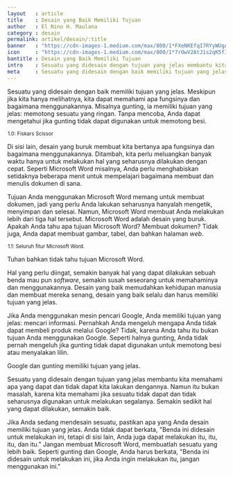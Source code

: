 ```yaml
---
layout   : article
title    : Desain yang Baik Memiliki Tujuan
author   : El Nino H. Maulana
category : desain
permalink: artikel/desain/:title
banner   : "https://cdn-images-1.medium.com/max/800/1*FXeNKEfqI7RYyWUgAwkKfQ.png"
icon     : "https://cdn-images-1.medium.com/max/800/1*7rOwV2AtJ1s2qK5f3F4G_A.png"
bantitle : Desain yang Baik Memiliki Tujuan
intro    : Sesuatu yang didesain dengan tujuan yang jelas membantu kita memahami apa yang dapat dan tidak dapat kita lakukan dengannya.
meta     : Sesuatu yang didesain dengan baik memiliki tujuan yang jelas. Meskipun jika kita hanya melihatnya, kita dapat memahami bagaimana menggunakannya dan apa fungsinya.
---
```


Sesuatu yang didesain dengan baik memiliki tujuan yang jelas. Meskipun jika kita hanya melihatnya, kita dapat memahami apa fungsinya dan bagaimana menggunakannya. Misalnya gunting, ia memiliki tujuan yang jelas: memotong sesuatu yang ringan. Tanpa mencoba, Anda dapat mengetahui jika gunting tidak dapat digunakan untuk memotong besi.

<img src="data:image/png;base64,R0lGODlhAQABAAD/ACwAAAAAAQABAAACADs=" data-src="https://cdn-images-1.medium.com/max/800/1*K_t08vE0-YhoPdi_o7eJ5Q.png" alt="Fiskars Scissor" title="Fiskars Scissor"><small class="site-article__caption"><span class="oldstyle">1.0:</span> Fiskars Scissor</small>

Di sisi lain, desain yang buruk membuat kita bertanya apa fungsinya dan bagaimana menggunakannya. Ditambah, kita perlu meluangkan banyak waktu hanya untuk melakukan hal yang seharusnya dilakukan dengan cepat. Seperti Microsoft Word misalnya, Anda perlu menghabiskan setidaknya beberapa menit untuk mempelajari bagaimana membuat dan menulis dokumen di sana.

Tujuan Anda menggunakan Microsoft Word memang untuk membuat dokumen, jadi yang perlu Anda lakukan seharusnya hanyalah mengetik, menyimpan dan selesai. Namun, Microsoft Word membuat Anda melakukan lebih dari tiga hal tersebut. Microsoft Word adalah desain yang buruk. Apakah Anda tahu apa tujuan Microsoft Word? Membuat dokumen? Tidak juga, Anda dapat membuat gambar, tabel, dan bahkan halaman *web*.

<img src="data:image/png;base64,R0lGODlhAQABAAD/ACwAAAAAAQABAAACADs=" data-src="https://cdn-images-1.medium.com/max/800/1*PjpTckkRJWvyNnCz6QKYLw.png" alt="Seluruh fitur Microsoft Word." title="Seluruh fitur Microsoft Word."><small class="site-article__caption"><span class="oldstyle">1.1:</span> Seluruh fitur Microsoft Word.</small>

Tuhan bahkan tidak tahu tujuan Microsoft Word.

Hal yang perlu diingat, semakin banyak hal yang dapat dilakukan sebuah benda mau pun *software*, semakin susah seseorang untuk memahaminya dan menggunakannya. Desain yang baik memudahkan kehidupan manusia dan membuat mereka senang, desain yang baik selalu dan harus memiliki tujuan yang jelas.

Jika Anda menggunakan mesin pencari Google, Anda memiliki tujuan yang jelas: mencari informasi. Pernahkah Anda mengeluh mengapa Anda tidak dapat membeli produk melalui Google? Tidak, karena Anda tahu itu bukan tujuan Anda menggunakan Google. Seperti halnya gunting, Anda tidak pernah mengeluh jika gunting tidak dapat digunakan untuk memotong besi atau menyalakan lilin.

Google dan gunting memiliki tujuan yang jelas.

Sesuatu yang didesain dengan tujuan yang jelas membantu kita memahami apa yang dapat dan tidak dapat kita lakukan dengannya. Namun itu bukan masalah, karena kita memahami jika sesuatu tidak dapat dan tidak seharusnya digunakan untuk melakukan segalanya. Semakin sedikit hal yang dapat dilakukan, semakin baik.

Jika Anda sedang mendesain sesuatu, pastikan apa yang Anda desain memiliki tujuan yang jelas. Anda tidak dapat berkata, "Benda ini didesain untuk melakukan ini, tetapi di sisi lain, Anda juga dapat melakukan itu, itu, itu, dan itu." Jangan membuat Microsoft Word, membuatlah sesuatu yang lebih baik. Seperti gunting dan Google, Anda harus berkata, "Benda ini didesain untuk melakukan ini, jika Anda ingin melakukan itu, jangan menggunakan ini."

